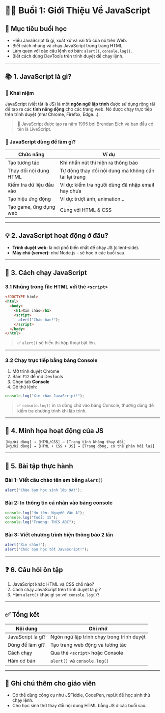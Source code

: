# 🧑‍🏫 Buổi 1: Giới Thiệu Về JavaScript

## 🎯 Mục tiêu buổi học
- Hiểu JavaScript là gì, xuất xứ và vai trò của nó trên Web.
- Biết cách nhúng và chạy JavaScript trong trang HTML.
- Làm quen với các câu lệnh cơ bản: `alert()`, `console.log()`.
- Biết cách dùng DevTools trên trình duyệt để chạy lệnh.

---

## 📚 1. JavaScript là gì?

### 🧾 Khái niệm
JavaScript (viết tắt là JS) là một **ngôn ngữ lập trình** được sử dụng rộng rãi để tạo ra các **tính năng động** cho các trang web. Nó được chạy trực tiếp trên trình duyệt (như Chrome, Firefox, Edge...).

> 🎂 JavaScript được tạo ra năm 1995 bởi Brendan Eich và ban đầu có tên là LiveScript.

### 📌 JavaScript dùng để làm gì?
| Chức năng | Ví dụ |
|----------|-------|
| Tạo tương tác | Khi nhấn nút thì hiện ra thông báo |
| Thay đổi nội dung HTML | Tự động thay đổi nội dung mà không cần tải lại trang |
| Kiểm tra dữ liệu đầu vào | Ví dụ: kiểm tra người dùng đã nhập email hay chưa |
| Tạo hiệu ứng động | Ví dụ: trượt ảnh, animation... |
| Tạo game, ứng dụng web | Cùng với HTML & CSS |

---

## 💡 2. JavaScript hoạt động ở đâu?

- **Trình duyệt web:** là nơi phổ biến nhất để chạy JS (client-side).
- **Máy chủ (server):** như Node.js – sẽ học ở các buổi sau.

---

## 🧪 3. Cách chạy JavaScript

### 3.1 Nhúng trong file HTML với thẻ `<script>`
```html
<!DOCTYPE html>
<html>
  <body>
    <h1>Xin chào</h1>
    <script>
      alert("Chào bạn!");
    </script>
  </body>
</html>
```
> ✅ `alert()` sẽ hiển thị hộp thoại bật lên.

---

### 3.2 Chạy trực tiếp bằng bảng Console
1. Mở trình duyệt Chrome
2. Bấm `F12` để mở DevTools
3. Chọn tab **Console**
4. Gõ thử lệnh:
```js
console.log("Xin chào JavaScript!");
```

> ✅ `console.log()` in ra dòng chữ vào bảng Console, thường dùng để kiểm tra chương trình khi lập trình.

---

## 🧠 4. Minh họa hoạt động của JS

```
[Người dùng] → [HTML/CSS] → [Trang tĩnh không thay đổi]
[Người dùng] → [HTML + CSS + JS] → [Trang động, có thể phản hồi lại]
```

---

## 📝 5. Bài tập thực hành

### Bài 1: Viết câu chào tên em bằng `alert()`
```js
alert("Chào bạn học sinh lớp 9A!");
```

### Bài 2: In thông tin cá nhân vào bảng console
```js
console.log("Họ tên: Nguyễn Văn A");
console.log("Tuổi: 15");
console.log("Trường: THCS ABC");
```

### Bài 3: Viết chương trình hiện thông báo 2 lần
```js
alert("Xin chào!");
alert("Chúc bạn học tốt JavaScript!");
```

---

## ❓ 6. Câu hỏi ôn tập
1. JavaScript khác HTML và CSS chỗ nào?
2. Cách chạy JavaScript trên trình duyệt là gì?
3. Hàm `alert()` khác gì so với `console.log()`?

---

## ✅ Tổng kết

| Nội dung | Ghi nhớ |
|----------|---------|
| JavaScript là gì? | Ngôn ngữ lập trình chạy trong trình duyệt |
| Dùng để làm gì? | Tạo trang web động và tương tác |
| Cách chạy | Qua thẻ `<script>` hoặc Console |
| Hàm cơ bản | `alert()` và `console.log()` |

---

## 📌 Ghi chú thêm cho giáo viên
- Có thể dùng công cụ như JSFiddle, CodePen, repl.it để học sinh thử chạy lệnh.
- Cho học sinh thử thay đổi nội dung HTML bằng JS ở các buổi sau.